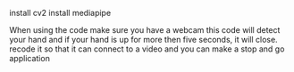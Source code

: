 install cv2
install mediapipe 

When using the code make sure you have a webcam 
this code will detect your hand and if your hand is up for more then five seconds, it will close.
recode it so that it can connect to a video and you can make a stop and go application
